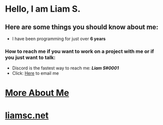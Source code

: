 # Hello, I am **Liam S.**
## Here are some things you should know about me:
 - I have been programming for just over **6 years**
### How to reach me if you want to work on a project with me or if you just want to talk:
 - Discord is the fastest way to reach me: _**Liam S#0001**_
 - Click: [Here](mailto:contact@liamsc.net) to email me


# [More About Me](https://liamsc.net/about-me)
# [liamsc.net](https://liamsc.net/)
